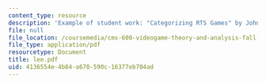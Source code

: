 ```yaml
---
content_type: resource
description: 'Example of student work: "Categorizing RTS Games" by John Lee.'
file: null
file_location: /coursemedia/cms-600-videogame-theory-and-analysis-fall-2007/4136554e4b84a670590c16377eb704ad_lee.pdf
file_type: application/pdf
resourcetype: Document
title: lee.pdf
uid: 4136554e-4b84-a670-590c-16377eb704ad
---
```

